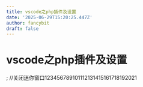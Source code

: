 ```yaml
---
title: vscode之php插件及设置
date: '2025-06-29T15:20:25.447Z'
author: fancybit
draft: false
---
```

<div class="header"><h1 class="single-title animate__animated animate__pulse animate__faster">vscode之php插件及设置</h1></div>

<div class="content" id="content"><!-- raw HTML omitted --><precode language="" precodenum="0"></precode><!-- raw HTML omitted --><!-- raw HTML omitted --><precode language="" precodenum="1"></precode><p>;&nbsp;//关闭迷你窗口123456789101112131415161718192021<!-- raw HTML omitted --></p><precode language="" precodenum="2"></precode><!-- raw HTML omitted --><!-- raw HTML omitted --><!-- raw HTML omitted --></div>

